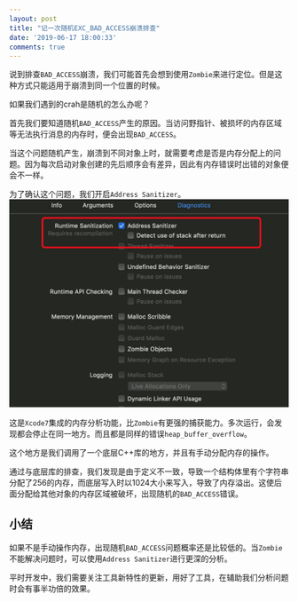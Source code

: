 ```yaml
---
layout: post
title: "记一次随机EXC_BAD_ACCESS崩溃排查"
date: '2019-06-17 18:00:33'
comments: true
---
```


说到排查`BAD_ACCESS`崩溃，我们可能首先会想到使用`Zombie`来进行定位。但是这种方式只能适用于崩溃到同一个位置的时候。

如果我们遇到的crah是随机的怎么办呢？

首先我们要知道随机`BAD_ACCESS`产生的原因。当访问野指针、被损坏的内存区域等无法执行消息的内存时，便会出现`BAD_ACCESS`。

当这个问题随机产生，崩溃到不同对象上时，就需要考虑是否是内存分配上的问题。因为每次启动对象创建的先后顺序会有差异，因此有内存错误时出错的对象便会不一样。

为了确认这个问题，我们开启`Address Sanitizer`。
![](https://raw.githubusercontent.com/Andrewmika/MyPicBed/master/img/20190617204012.png)

这是`Xcode7`集成的内存分析功能，比`Zombie`有更强的捕获能力。多次运行，会发现都会停止在同一地方。而且都是同样的错误`heap_buffer_overflow`。

这个地方是我们调用了一个底层C++库的地方，并且有手动分配内存的操作。

通过与底层库的排查，我们发现是由于定义不一致，导致一个结构体里有个字符串分配了256的内存，而底层写入时以1024大小来写入，导致了内存溢出。这使后面分配给其他对象的内存区域被破坏，出现随机的`BAD_ACCESS`错误。

## 小结
如果不是手动操作内存，出现随机`BAD_ACCESS`问题概率还是比较低的。当`Zombie`不能解决问题时，可以使用`Address Sanitizer`进行更深的分析。

平时开发中，我们需要关注工具新特性的更新，用好了工具，在辅助我们分析问题时会有事半功倍的效果。